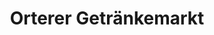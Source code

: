 ---
title: "Orterer Getränkemarkt"
url: /unterschleissheim/orterer-getraenkemarkt/
shop: Getränke
---